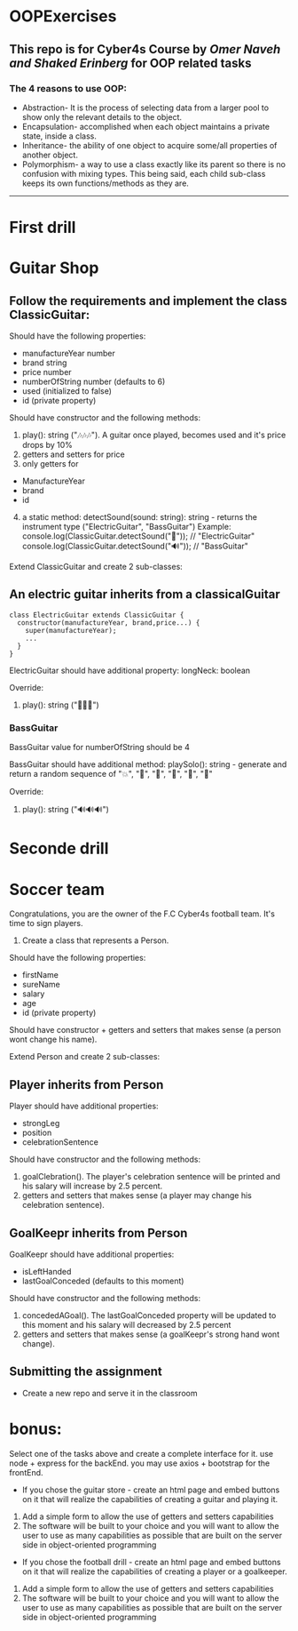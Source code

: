 # OOPExercises
## This repo is for Cyber4s Course by *Omer Naveh and Shaked Erinberg* for OOP related tasks
### The 4 reasons to use OOP:
- Abstraction- It is the process of selecting data from a larger pool to show only the relevant details to the object.
- Encapsulation- accomplished when each object maintains a private state, inside a class.
- Inheritance- the ability of one object to acquire some/all properties of another object. 
- Polymorphism- a way to use a class exactly like its parent so there is no confusion with mixing types. This being said, each child sub-class keeps its own functions/methods as they are.
----

# First drill

# Guitar Shop

## Follow the requirements and implement the class ClassicGuitar:

Should have the following properties:

- manufactureYear number
- brand string
- price number
- numberOfString number (defaults to 6)
- used (initialized to false)
- id (private property)

Should have constructor and the following methods:

1. play(): string ("🎶🎶🎶").
   A guitar once played, becomes used and it's price drops by 10%
2. getters and setters for price
3. only getters for

- ManufactureYear
- brand
- id

4. a static method: detectSound(sound: string): string - returns the instrument type ("ElectricGuitar", "BassGuitar")
   Example:
   console.log(ClassicGuitar.detectSound("🎸")); // "ElectricGuitar"
   console.log(ClassicGuitar.detectSound("🔊")); // "BassGuitar"

Extend ClassicGuitar and create 2 sub-classes:

## An electric guitar inherits from a classicalGuitar

```
class ElectricGuitar extends ClassicGuitar {
  constructor(manufactureYear, brand,price...) {
    super(manufactureYear);
    ...
  }
}
```

ElectricGuitar should have additional property:
longNeck: boolean

Override:

1. play(): string ("🎸🎸🎸")

### BassGuitar

BassGuitar value for numberOfString should be 4

BassGuitar should have additional method: playSolo(): string - generate and return a random sequence of "💥", "🤘", "🎵", "📢", "💢", "🕺"

Override:

1. play(): string ("🔊🔊🔊")

<!--
Protected properties are usually prefixed with an underscore _.
That is not enforced on the language level, but there’s a well-known convention between programmers that such properties and methods should not be accessed from the outside.
-->

# Seconde drill

# Soccer team

Congratulations, you are the owner of the F.C Cyber4s football team.
It's time to sign players.

1. Create a class that represents a Person.

Should have the following properties:

- firstName
- sureName
- salary
- age
- id (private property)

Should have constructor +
getters and setters that makes sense (a person wont change his name).

Extend Person and create 2 sub-classes:

## Player inherits from Person

Player should have additional properties:

- strongLeg
- position
- celebrationSentence

Should have constructor and the following methods:

1. goalClebration().
   The player's celebration sentence will be printed and his salary will increase by 2.5 percent.
2. getters and setters that makes sense (a player may change his celebration sentence).

## GoalKeepr inherits from Person

GoalKeepr should have additional properties:

- isLeftHanded
- lastGoalConceded (defaults to this moment)

Should have constructor and the following methods:

1. concededAGoal().
   The lastGoalConceded property will be updated to this moment and his salary will decreased by 2.5 percent
2. getters and setters that makes sense (a goalKeepr's strong hand wont change).

## Submitting the assignment

- Create a new repo and serve it in the classroom

# bonus:

Select one of the tasks above and create a complete interface for it.
use node + express for the backEnd.
you may use axios + bootstrap for the frontEnd.

- If you chose the guitar store - create an html page and embed buttons on it that will realize the capabilities of creating a guitar and playing it.

1. Add a simple form to allow the use of getters and setters capabilities
2. The software will be built to your choice and you will want to allow the user to use as many capabilities as possible that are built on the server side in object-oriented programming

- If you chose the football drill - create an html page and embed buttons on it that will realize the capabilities of creating a player or a goalkeeper.

1. Add a simple form to allow the use of getters and setters capabilities
2. The software will be built to your choice and you will want to allow the user to use as many capabilities as possible that are built on the server side in object-oriented programming
